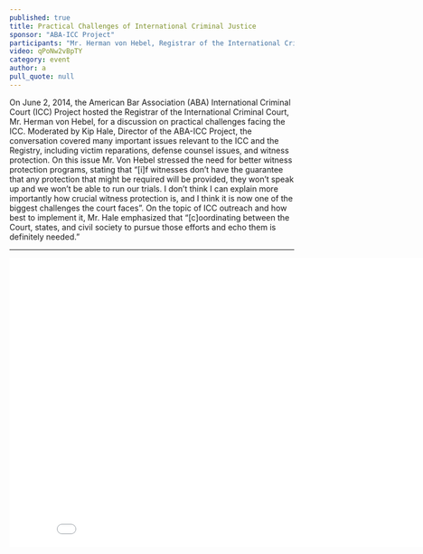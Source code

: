 ```yaml
---
published: true
title: Practical Challenges of International Criminal Justice
sponsor: "ABA-ICC Project"
participants: "Mr. Herman von Hebel, Registrar of the International Criminal Court; Mr. Kip Hale, Senior Counsel, ABA Center for Human Rights & Director of the ABA-ICC Project"
video: qPoNw2vBpTY
category: event
author: a
pull_quote: null
---
```


On June 2, 2014, the American Bar Association (ABA) International Criminal Court (ICC) Project hosted the Registrar of the International Criminal Court, Mr. Herman von Hebel, for a discussion on practical challenges facing the ICC. Moderated by Kip Hale, Director of the ABA-ICC Project, the conversation covered many important issues relevant to the ICC and the Registry, including victim reparations, defense counsel issues, and witness protection.
On this issue Mr. Von Hebel stressed the need for better witness protection programs, stating that “[i]f witnesses don’t have the guarantee that any protection that might be required will be provided, they won’t speak up and we won’t be able to run our trials. I don’t think I can explain more importantly how crucial witness protection is, and I think it is now one of the biggest challenges the court faces”. On the topic of ICC outreach and how best to implement it, Mr. Hale emphasized that “[c]oordinating between the Court, states, and civil society to pursue those efforts and echo them is definitely needed.”

---

<iframe width="855" height="511" src="//www.youtube.com/embed/qPoNw2vBpTY" frameborder="0" allowfullscreen></iframe>
